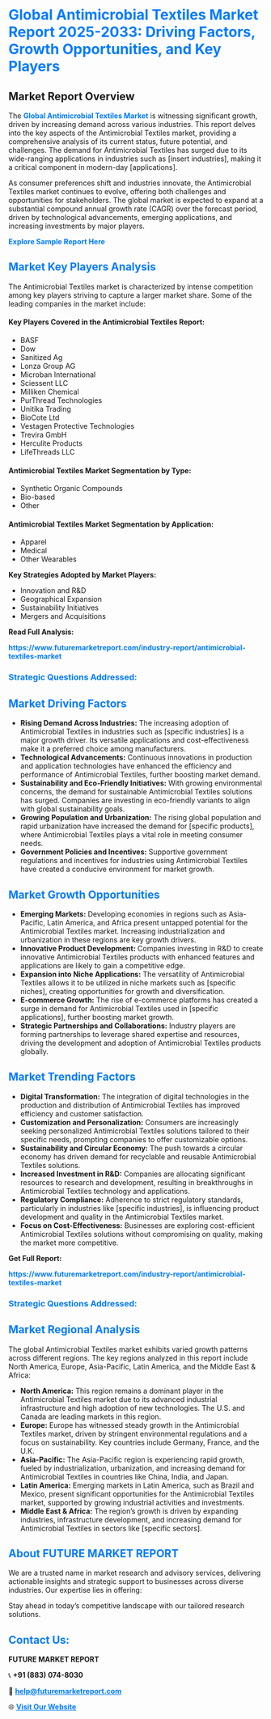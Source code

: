<h1 style="color: #007BFF;">Global Antimicrobial Textiles Market Report 2025-2033: Driving Factors, Growth Opportunities, and Key Players</h1>

<section id="overview">
<h2>Market Report Overview</h2>
<p>The <a href="https://www.futuremarketreport.com/industry-report/antimicrobial-textiles-market" style="color: #007BFF; text-decoration: none;"><strong>Global Antimicrobial Textiles Market</strong></a> is witnessing significant growth, driven by increasing demand across various industries. This report delves into the key aspects of the Antimicrobial Textiles market, providing a comprehensive analysis of its current status, future potential, and challenges. The demand for Antimicrobial Textiles has surged due to its wide-ranging applications in industries such as [insert industries], making it a critical component in modern-day [applications].</p>
<p>As consumer preferences shift and industries innovate, the Antimicrobial Textiles market continues to evolve, offering both challenges and opportunities for stakeholders. The global market is expected to expand at a substantial compound annual growth rate (CAGR) over the forecast period, driven by technological advancements, emerging applications, and increasing investments by major players.</p>
</section>

<section id="overview">
<p><a href="https://www.futuremarketreport.com/request-sample/reportId=90850" style="color: #007BFF; text-decoration: none;"><strong>Explore Sample Report Here</strong></a></p>
</section>

<section id="key-players">
<h2 style="color: #007BFF;">Market Key Players Analysis</h2>
<p>The Antimicrobial Textiles market is characterized by intense competition among key players striving to capture a larger market share. Some of the leading companies in the market include:</p>
<h4>Key Players Covered in the Antimicrobial Textiles Report:</h4>
<ul><li>BASF</li><li>Dow</li><li>Sanitized Ag</li><li>Lonza Group AG</li><li>Microban International</li><li>Sciessent LLC</li><li>Milliken Chemical</li><li>PurThread Technologies</li><li>Unitika Trading</li><li>BioCote Ltd</li><li>Vestagen Protective Technologies</li><li>Trevira GmbH</li><li>Herculite Products</li><li>LifeThreads LLC</li></ul>
<h4>Antimicrobial Textiles Market Segmentation by Type:</h4>
<ul><li>Synthetic Organic Compounds</li><li>Bio-based</li><li>Other</li></ul>

<h4>Antimicrobial Textiles Market Segmentation by Application:</h4>
<ul><li>Apparel</li><li>Medical</li><li>Other Wearables</li></ul>
<p><strong>Key Strategies Adopted by Market Players:</strong></p>
<ul>
<li>Innovation and R&D</li>
<li>Geographical Expansion</li>
<li>Sustainability Initiatives</li>
<li>Mergers and Acquisitions</li>
</ul>
</section>

<section>
<p><strong>Read Full Analysis: </strong></p><a href="https://www.futuremarketreport.com/industry-report/antimicrobial-textiles-market" style="color: #007BFF; text-decoration: none;"><strong>https://www.futuremarketreport.com/industry-report/antimicrobial-textiles-market</strong></a>
<h3 style="color: #007BFF;">Strategic Questions Addressed:</h3>
</section>

<section id="driving-factors">
<h2 style="color: #007BFF;">Market Driving Factors</h2>
<ul>
<li><strong>Rising Demand Across Industries:</strong> The increasing adoption of Antimicrobial Textiles in industries such as [specific industries] is a major growth driver. Its versatile applications and cost-effectiveness make it a preferred choice among manufacturers.</li>
<li><strong>Technological Advancements:</strong> Continuous innovations in production and application technologies have enhanced the efficiency and performance of Antimicrobial Textiles, further boosting market demand.</li>
<li><strong>Sustainability and Eco-Friendly Initiatives:</strong> With growing environmental concerns, the demand for sustainable Antimicrobial Textiles solutions has surged. Companies are investing in eco-friendly variants to align with global sustainability goals.</li>
<li><strong>Growing Population and Urbanization:</strong> The rising global population and rapid urbanization have increased the demand for [specific products], where Antimicrobial Textiles plays a vital role in meeting consumer needs.</li>
<li><strong>Government Policies and Incentives:</strong> Supportive government regulations and incentives for industries using Antimicrobial Textiles have created a conducive environment for market growth.</li>
</ul>
</section>

<section id="growth-opportunities">
<h2 style="color: #007BFF;">Market Growth Opportunities</h2>
<ul>
<li><strong>Emerging Markets:</strong> Developing economies in regions such as Asia-Pacific, Latin America, and Africa present untapped potential for the Antimicrobial Textiles market. Increasing industrialization and urbanization in these regions are key growth drivers.</li>
<li><strong>Innovative Product Development:</strong> Companies investing in R&D to create innovative Antimicrobial Textiles products with enhanced features and applications are likely to gain a competitive edge.</li>
<li><strong>Expansion into Niche Applications:</strong> The versatility of Antimicrobial Textiles allows it to be utilized in niche markets such as [specific niches], creating opportunities for growth and diversification.</li>
<li><strong>E-commerce Growth:</strong> The rise of e-commerce platforms has created a surge in demand for Antimicrobial Textiles used in [specific applications], further boosting market growth.</li>
<li><strong>Strategic Partnerships and Collaborations:</strong> Industry players are forming partnerships to leverage shared expertise and resources, driving the development and adoption of Antimicrobial Textiles products globally.</li>
</ul>
</section>

<section id="trending-factors">
<h2 style="color: #007BFF;">Market Trending Factors</h2>
<ul>
<li><strong>Digital Transformation:</strong> The integration of digital technologies in the production and distribution of Antimicrobial Textiles has improved efficiency and customer satisfaction.</li>
<li><strong>Customization and Personalization:</strong> Consumers are increasingly seeking personalized Antimicrobial Textiles solutions tailored to their specific needs, prompting companies to offer customizable options.</li>
<li><strong>Sustainability and Circular Economy:</strong> The push towards a circular economy has driven demand for recyclable and reusable Antimicrobial Textiles solutions.</li>
<li><strong>Increased Investment in R&D:</strong> Companies are allocating significant resources to research and development, resulting in breakthroughs in Antimicrobial Textiles technology and applications.</li>
<li><strong>Regulatory Compliance:</strong> Adherence to strict regulatory standards, particularly in industries like [specific industries], is influencing product development and quality in the Antimicrobial Textiles market.</li>
<li><strong>Focus on Cost-Effectiveness:</strong> Businesses are exploring cost-efficient Antimicrobial Textiles solutions without compromising on quality, making the market more competitive.</li>
</ul>
</section>

<section>
<p><strong>Get Full Report: </strong></p><a href="https://www.futuremarketreport.com/industry-report/antimicrobial-textiles-market" style="color: #007BFF; text-decoration: none;"><strong>https://www.futuremarketreport.com/industry-report/antimicrobial-textiles-market</strong></a>
<h3 style="color: #007BFF;">Strategic Questions Addressed:</h3>
</section>


<section id="regional-analysis">
<h2 style="color: #007BFF;">Market Regional Analysis</h2>
<p>The global Antimicrobial Textiles market exhibits varied growth patterns across different regions. The key regions analyzed in this report include North America, Europe, Asia-Pacific, Latin America, and the Middle East & Africa:</p>
<ul>
<li><strong>North America:</strong> This region remains a dominant player in the Antimicrobial Textiles market due to its advanced industrial infrastructure and high adoption of new technologies. The U.S. and Canada are leading markets in this region.</li>
<li><strong>Europe:</strong> Europe has witnessed steady growth in the Antimicrobial Textiles market, driven by stringent environmental regulations and a focus on sustainability. Key countries include Germany, France, and the U.K.</li>
<li><strong>Asia-Pacific:</strong> The Asia-Pacific region is experiencing rapid growth, fueled by industrialization, urbanization, and increasing demand for Antimicrobial Textiles in countries like China, India, and Japan.</li>
<li><strong>Latin America:</strong> Emerging markets in Latin America, such as Brazil and Mexico, present significant opportunities for the Antimicrobial Textiles market, supported by growing industrial activities and investments.</li>
<li><strong>Middle East & Africa:</strong> The region’s growth is driven by expanding industries, infrastructure development, and increasing demand for Antimicrobial Textiles in sectors like [specific sectors].</li>
</ul>
</section>

<footer>
<h2 style="color: #007BFF;">About FUTURE MARKET REPORT</h2>
<p>We are a trusted name in market research and advisory services, delivering actionable insights and strategic support to businesses across diverse industries. Our expertise lies in offering:</p>

<p>Stay ahead in today’s competitive landscape with our tailored research solutions.</p>

<h2 style="color: #007BFF;">Contact Us:</h2>
<p><strong>FUTURE MARKET REPORT</strong></p>
<p>📞 <strong>+91 (883) 074-8030</strong></p>
<p>📧 <strong><a href="mailto:help@futuremarketreport.com" style="color: #007BFF;">help@futuremarketreport.com</a></strong></p>
<p>🌐 <strong><a href="https://www.futuremarketreport.com/" style="color: #007BFF;">Visit Our Website</a></strong></p>
</footer>